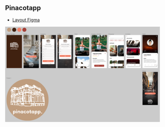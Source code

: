 ## Pinacotapp


- [Layout Figma](https://www.figma.com/file/VPSSpZaFk0jXoBrUmnhft4/Pinacotapp?node-id=536%3A73)

![layout](./docs/layout.png)

